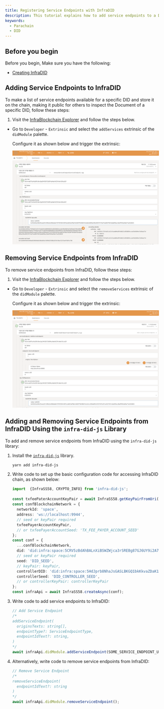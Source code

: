 ```yaml
---
title: Registering Service Endpoints with InfraDID
description: This tutorial explains how to add service endpoints to a DID registered with InfraDID.
keywords:
  - Parachain
  - DID
---
```


## Before you begin

Before you begin, Make sure you have the following:

- [Creating InfraDID](./create-infra-did.md)

## Adding Service Endpoints to InfraDID

To make a list of service endpoints available for a specific DID and store it on the chain, making it public for others to inspect the Document of a specific DID, follow these steps:

1. Visit the [InfraBlockchain Explorer](https://portal.infrablockspace.net) and follow the steps below.

- Go to `Developer` - `Extrinsic` and select the `addServices` extrinsic of the `didModule` palette.

  Configure it as shown below and trigger the extrinsic:

  ![add-services](../../../../../media/images/docs/infrablockchain/tutorials/service-chains/infra-did-parachain/add-services.png)

## Removing Service Endpoints from InfraDID

To remove service endpoints from InfraDID, follow these steps:

1. Visit the [InfraBlockchain Explorer](https://portal.infrablockspace.net) and follow the steps below.

- Go to `Developer` - `Extrinsic` and select the `removeServices` extrinsic of the `didModule` palette.

  Configure it as shown below and trigger the extrinsic:

  ![remove-services](../../../../../media/images/docs/infrablockchain/tutorials/service-chains/infra-did-parachain/remove-services.png)

## Adding and Removing Service Endpoints from InfraDID Using the `infra-did-js` Library

To add and remove service endpoints from InfraDID using the `infra-did-js` library:

1. Install the [`infra-did-js`](https://github.com/InfraBlockchain/infra-did-js) library.

   ```shell
   yarn add infra-did-js
   ```

2. Write code to set up the basic configuration code for accessing InfraDID chain, as shown below:

   ```typescript
   import  {InfraSS58, CRYPTO_INFO} from 'infra-did-js';

   const txfeePaterAccountKeyPair = await InfraSS58.getKeyPairFromUri('//Alice', 'sr25519');
   const confBlockchainNetwork = {
     networkId: 'space',
     address: 'ws://localhost:9944',
     // seed or keyPair required
     txfeePayerAccountKeyPair,
     // or txfeePayerAccountSeed: 'TX_FEE_PAYER_ACCOUNT_SEED'
   };
   const conf = {
     ...confBlockchainNetwork,
     did: 'did:infra:space:5CRV5zBdAhBALnXiBSWZWjca3rSREBg87GJ6UY9i2A7y1rCs',
     // seed or keyPair required
     seed: 'DID_SEED',
     // keyPair: keyPair,
     controllerDID: 'did:infra:space:5HdJprb8NhaJsGASLBKGQ1bkKkvaZDaK1FxTbJRXNShFuqgY'
     controllerSeed: 'DID_CONTROLLER_SEED',
     // or controllerKeyPair: controllerKeyPair
   };
   const infraApi = await InfraSS58.createAsync(conf);
   ```

3. Write code to add service endpoints to InfraDID:

   ```typescript
   // Add Service Endpoint
   /*
   addServiceEndpoint(
     originsTexts: string[],
     endpointType?: ServiceEndpointType,
     endpointIdText?: string,
   )
   */
   await infraApi.didModule.addServiceEndpoint(SOME_SERVICE_ENDPOINT_URLS);
   ```

4. Alternatively, write code to remove service endpoints from InfraDID:

   ```typescript
   // Remove Service Endpoint
   /*
   removeServiceEndpoint(
     endpointIdText?: string
   )
   */
   await infraApi.didModule.removeServiceEndpoint();
   ```
